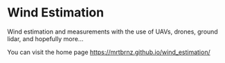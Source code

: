 # Wind Estimation
Wind estimation and measurements with the use of UAVs, drones, ground lidar, and hopefully more... 


You can visit the home page https://mrtbrnz.github.io/wind_estimation/
